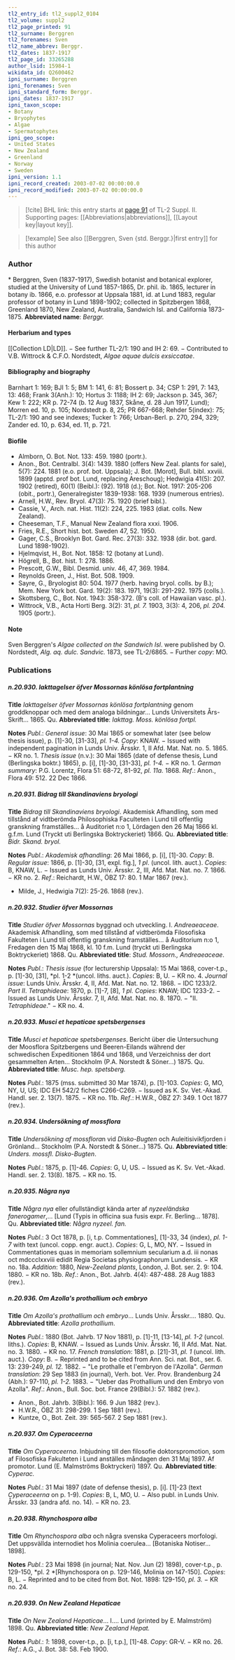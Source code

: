 ```yaml
---
tl2_entry_id: tl2_suppl2_0104
tl2_volume: suppl2
tl2_page_printed: 91
tl2_surname: Berggren
tl2_forenames: Sven
tl2_name_abbrev: Berggr.
tl2_dates: 1837-1917
tl2_page_id: 33265288
author_lsid: 15984-1
wikidata_id: Q2600462
ipni_surname: Berggren
ipni_forenames: Sven
ipni_standard_form: Berggr.
ipni_dates: 1837-1917
ipni_taxon_scope: 
- Botany
- Bryophytes
- Algae
- Spermatophytes
ipni_geo_scope: 
- United States
- New Zealand
- Greenland
- Norway
- Sweden
ipni_version: 1.1
ipni_record_created: 2003-07-02 00:00:00.0
ipni_record_modified: 2003-07-02 00:00:00.0
---
```



> [!cite] BHL link: this entry starts at [page 91](https://www.biodiversitylibrary.org/page/33265288) of TL-2 Suppl. II.
> Supporting pages: [[Abbreviations|abbreviations]], [[Layout key|layout key]].

> [!example] See also [[Berggren, Sven {std. Berggr.}|first entry]] for this author

### Author

\* Berggren, Sven (1837-1917), Swedish botanist and botanical explorer, studied at the University of Lund 1857-1865, Dr. phil. ib. 1865, lecturer in botany ib. 1866, e.o. professor at Uppsala 1881, id. at Lund 1883, regular professor of botany in Lund 1898-1902; collected in Spitzbergen 1868, Greenland 1870, New Zealand, Australia, Sandwich Isl. and California 1873-1875. 
**Abbreviated name**: *Berggr.*

#### Herbarium and types

[[Collection LD|LD]]. − See further TL-2/1: 190 and IH 2: 69. − Contributed to V.B. Wittrock & C.F.O. Nordstedt, *Algae aquae dulcis exsiccatae*.

#### Bibliography and biography

Barnhart 1: 169; BJI 1: 5; BM 1: 141, 6: 81; Bossert p. 34; CSP 1: 291, 7: 143, 13: 468; Frank 3(Anh.): 10; Hortus 3: 1188; IH 2: 69; Jackson p. 345, 367; Kew 1: 222; KR p. 72-74 (b. 12 Aug 1837, Skåne, d. 28 Jun 1917, Lund); Morren ed. 10, p. 105; Nordstedt p. 8, 25; PR 667-668; Rehder 5(index): 75; TL-2/1: 190 and see indexes; Tucker 1: 766; Urban-Berl. p. 270, 294, 329; Zander ed. 10, p. 634, ed. 11, p. 721.

#### Biofile

- Almborn, O. Bot. Not. 133: 459. 1980 (portr.).
- Anon., Bot. Centralbl. 3(4): 1439. 1880 (offers New Zeal. plants for sale), 5(7): 224. 1881 (e.o. prof. bot. Uppsala); J. Bot. \[Morot\], Bull. bibl. xxviii. 1899 (apptd. prof bot. Lund, replacing Areschoug); Hedwigia 41(5): 207. 1902 (retired), 60(1) (Beibl.): (92). 1918 (d.); Bot. Not. 1917: 205-206 (obit., portr.), Generalregister 1839-1938: 168. 1939 (numerous entries).
- Arnell, H.W., Rev. Bryol. 47(3): 75. 1920 (brief bibl.).
- Cassie, V., Arch. nat. Hist. 11(2): 224, 225. 1983 (diat. colls. New Zealand).
- Cheeseman, T.F., Manual New Zealand flora xxxi. 1906.
- Fries, R.E., Short hist. bot. Sweden 47, 52. 1950.
- Gager, C.S., Brooklyn Bot. Gard. Rec. 27(3): 332. 1938 (dir. bot. gard. Lund 1898-1902).
- Hjelmqvist, H., Bot. Not. 1858: 12 (botany at Lund).
- Högrell, B., Bot. hist. 1: 278. 1886.
- Prescott, G.W., Bibl. Desmid. univ. 46, 47, 369. 1984.
- Reynolds Green, J., Hist. Bot. 508. 1909.
- Sayre, G., Bryologist 80: 504. 1977 (herb. having bryol. colls. by B.); Mem. New York bot. Gard. 19(2): 183. 1971, 19(3): 291-292. 1975 (colls.).
- Skottsberg, C., Bot. Not. 1943: 358-372. (B's coll. of Hawaiian vasc. pl.).
- Wittrock, V.B., Acta Horti Berg. 3(2): 31, *pl. 7.* 1903, 3(3): 4, 206, *pl. 204.* 1905 (portr.).

#### Note

Sven Berggren's *Algae collected on the Sandwich Isl*. were published by O. Nordstedt, *Alg. aq. dulc. Sandvic.* 1873, see TL-2/6865. − Further *copy*: MO.

### Publications

##### n.20.930. Iakttagelser öfver Mossornas könlösa fortplantning

**Title**
*Iakttagelser öfver Mossornas könlösa fortplantning* genom groddknoppar och med dem analoga bildningar... Lunds Universitets Års-Skrift... 1865. Qu.
**Abbreviated title**: *Iakttag. Moss. könlösa fortpl.*

**Notes**
*Publ*.: *General issue*: 30 Mai 1865 or somewhat later (see below thesis issue), p. \[1\]-30, \[31-33\], *pl. 1-4.* *Copy*: KNAW. − Issued with independent pagination in Lunds Univ. Årsskr. 1, II Afd. Mat. Nat. no. 5. 1865. − KR no. 1.
*Thesis issue* (n.v.): 30 Mai 1865 (date of defense thesis, Lund (Berlingska boktr.) 1865), p. \[i\], \[1\]-30, \[31-33\], *pl. 1-4.* − KR no. 1.
*German summary*: P.G. Lorentz, Flora 51: 68-72, 81-92, *pl. 11a.* 1868.
*Ref*.: Anon., Flora 49: 512. 22 Dec 1866.

##### n.20.931. Bidrag till Skandinaviens bryologi

**Title**
*Bidrag till Skandinaviens bryologi*. Akademisk Afhandling, som med tillstånd af vidtberömda Philosophiska Faculteten i Lund till offentlig granskning framställes... å Auditoriet n:o 1, Lördagen den 26 Maj 1866 kl. g.f.m. Lund (Tryckt uti Berlingska Boktryckeriet) 1866. Qu.
**Abbreviated title**: *Bidr. Skand. bryol.*

**Notes**
*Publ*.: *Akademisk afhandling*: 26 Mai 1866, p. \[i\], \[1\]-30. *Copy*: B.
*Regular issue*: 1866, p. \[1\]-30, \[31, expl. fig.\], *1 pl*. (uncol. lith. auct.). *Copies*: B, KNAW, L. − Issued as Lunds Univ. Årsskr. 2, III, Afd. Mat. Nat. no. 7. 1866. − KR no. 2.
*Ref*.: Reichardt, H.W., ÖBZ 17: 80. 1 Mar 1867 (rev.).
- Milde, J., Hedwigia 7(2): 25-26. 1868 (rev.).

##### n.20.932. Studier öfver Mossornas

**Title**
*Studier öfver Mossornas* byggnad och utveckling. I. *Andreaeaceae*. Akademisk Afhandling, som med tillstånd af vidtberömda Filosofiska Fakulteten i Lund till offentlig granskning framställes... å Auditorium n:o 1, Fredagen den 15 Maj 1868, kl. 10 f.m. Lund (tryckt uti Berlingska Boktryckeriet) 1868. Qu.
**Abbreviated title**: *Stud. Mossorn., Andreaeaceae*.

**Notes**
*Publ*.: *Thesis issue* (for lecturership Uppsala): 15 Mai 1868, cover-t.p., p. \[1\]-30, \[31\], *pl. 1-2 *(uncol. liths. auct.). *Copies*: B, U. − KR no. 4.
*Journal issue*: Lunds Univ. Årsskr. 4, II, Afd. Mat. Nat. no. 12. 1868. − IDC 1233/2.
*Part II*. *Tetraphideae*: 1870, p. \[1\]-7, \[8\], *1 pl. Copies*: KNAW; IDC 1233-2. − Issued as Lunds Univ. Årsskr. 7, II, Afd. Mat. Nat. no. 8. 1870. − "II. *Tetraphideae*." − KR no. 4.

##### n.20.933. Musci et hepaticae spetsbergenses

**Title**
*Musci et hepaticae spetsbergenses*. Bericht über die Untersuchung der Moosflora Spitzbergens und Beeren-Eilands während der schwedischen Expeditionen 1864 und 1868, und Verzeichniss der dort gesammelten Arten... Stockholm (P.A. Norstedt & Söner...) 1875. Qu.
**Abbreviated title**: *Musc. hep. spetsberg.*

**Notes**
*Publ*.: 1875 (mss. submitted 30 Mar 1874), p. \[1\]-103. *Copies*: G, MO, NY, U, US; IDC EH 542/2 fiches C266-C269. − Issued as K. Sv. Vet.-Akad. Handl. ser. 2. 13(7). 1875. − KR no. 11b.
*Ref*.: H.W.R., ÖBZ 27: 349. 1 Oct 1877 (rev.).

##### n.20.934. Undersökning af mossflora

**Title**
*Undersökning af mossflora*n vid *Disko-Bugten* och Auleitisivikfjorden i Grönland... Stockholm (P.A. Norstedt & Söner...) 1875. Qu.
**Abbreviated title**: *Unders. mossfl. Disko-Bugten*.

**Notes**
*Publ*.: 1875, p. \[1\]-46. *Copies*: G, U, US. − Issued as K. Sv. Vet.-Akad. Handl. ser. 2. 13(8). 1875. − KR no. 15.

##### n.20.935. Några nya

**Title**
*Några nya* eller ofullständigt kända arter af *nyzeeländska fanerogamer*,... \[Lund (Typis in officina sua fusis expr. Fr. Berling... 1878\]. Qu.
**Abbreviated title**: *Några nyzeel. fan.*

**Notes**
*Publ*.: 3 Oct 1878, p. \[i, t.p. Commentationes\], \[1\]-33, 34 (index), *pl. 1-7* with text (uncol. copp. engr. auct.). *Copies*: G, L, MO, NY. − Issued in Commentationes quas in memoriam sollemnium secularium a.d. iii nonas oct mdccclxxviii edidit Regia Societas physiographorum Lundensis. − KR no. 18a.
*Addition*: 1880, *New-Zeeland plants*, London, J. Bot. ser. 2. 9: 104. 1880. − KR no. 18b.
*Ref*.: Anon., Bot. Jahrb. 4(4): 487-488. 28 Aug 1883 (rev.).

##### n.20.936. Om Azolla's prothallium och embryo

**Title**
*Om Azolla's prothallium och embryo*... Lunds Univ. Årsskr.... 1880. Qu.
**Abbreviated title**: *Azolla prothallium*.

**Notes**
*Publ*.: 1880 (Bot. Jahrb. 17 Nov 1881), p. \[1\]-11, \[13-14\], *pl. 1-2* (uncol. liths.). *Copies*: B, KNAW. − Issued as Lunds Univ. Årsskr. 16, II Afd. Mat. Nat. no. 3. 1880. − KR no. 17.
*French translation*: 1881, p. \[21\]-31, *pl. 1* (uncol. lith. auct.). *Copy*: B. − Reprinted and to be cited from Ann. Sci. nat. Bot., ser. 6. 13: 239-249, *pl. 12.* 1882. − "Le prothalle et l'embryon de l'Azolla".
*German translation*: 29 Sep 1883 (in journal), Verh. bot. Ver. Prov. Brandenburg 24 (Abh.): 97-110, *pl. 1-2.* 1883. − "Ueber das Prothallium und den Embryo von Azolla".
*Ref*.: Anon., Bull. Soc. bot. France 29(Bibl.): 57. 1882 (rev.).
- Anon., Bot. Jahrb. 3(Bibl.): 166. 9 Jun 1882 (rev.).
- H.W.R., ÖBZ 31: 298-299. 1 Sep 1881 (rev.).
- Kuntze, O., Bot. Zeit. 39: 565-567. 2 Sep 1881 (rev.).

##### n.20.937. Om Cyperaceerna

**Title**
*Om Cyperaceerna*. Inbjudning till den filosofie doktorspromotion, som af Filosofiska Fakulteten i Lund anställes måndagen den 31 Maj 1897. Af promotor. Lund (E. Malmströms Boktryckeri) 1897. Qu.
**Abbreviated title**: *Cyperac.*

**Notes**
*Publ*.: 31 Mai 1897 (date of defense thesis), p. \[i\]. \[1\]-23 (text *Cyperaceerna* on p. 1-9). *Copies*: B, L, MO, U. − Also publ. in Lunds Univ. Årsskr. 33 (andra afd. no. 14). − KR no. 23.

##### n.20.938. Rhynchospora alba

**Title**
Om *Rhynchospora alba* och några svenska Cyperaceers morfologi. Det uppsvällda internodiet hos Molinia coerulea... \[Botaniska Notiser... 1898\].

**Notes**
*Publ*.: 23 Mai 1898 (in journal; Nat. Nov. Jun (2) 1898), cover-t.p., p. 129-150, *pl. 2 *\[Rhynchospora on p. 129-146, Molinia on 147-150\]. *Copies*: B, L. − Reprinted and to be cited from Bot. Not. 1898: 129-150, *pl. 3.* − KR no. 24.

##### n.20.939. On New Zealand Hepaticae

**Title**
*On New Zealand Hepaticae*... I.... Lund (printed by E. Malmström) 1898. Qu.
**Abbreviated title**: *New Zealand Hepat.*

**Notes**
*Publ*.: *1*: 1898, cover-t.p., p. \[i, t.p.\], \[1\]-48. *Copy*: GR-V. − KR no. 26.
*Ref*.: A.G., J. Bot. 38: 58. Feb 1900.


